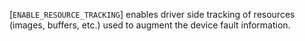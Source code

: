 [`ENABLE_RESOURCE_TRACKING`]
enables driver side tracking of resources (images, buffers, etc.) used
to augment the device fault information.